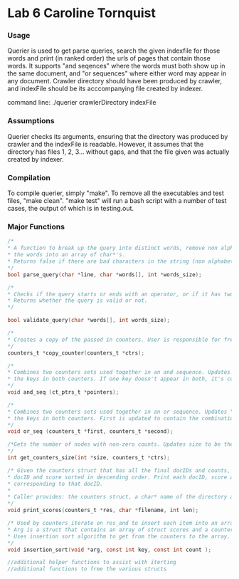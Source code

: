 # Lab 6 Caroline Tornquist

### Usage 
Querier is used to get parse queries, search the given indexfile for those words and print (in ranked order) the urls of pages that contain those words. It supports "and seqences" where the words must both show up in the same document, and "or sequences" where either word may appear in any document. Crawler directory should have been produced by crawler, and indexFile should be its acccompanying file created by indexer. 

command line: ./querier crawlerDirectory indexFile

### Assumptions
Querier checks its arguments, ensuring that the directory was produced by crawler and the indexFile is readable. However, it assumes that the directory has files 1, 2, 3... without gaps, and that the file given was actually created by indexer. 

### Compilation
To compile querier, simply "make". To remove all the executables and test files, "make clean". "make test" will run a bash script with a number of test cases, the output of which is in testing.out.  

### Major Functions
 ```c
 /*
 * A function to break up the query into distinct words, remove non alphabet characters, and insert
 * the words into an array of char*'s. 
 * Returns false if there are bad characters in the string (non alphabet).
 */
bool parse_query(char *line, char *words[], int *words_size);

/*
 * Checks if the query starts or ends with an operator, or if it has two operators in a row. 
 * Returns whether the query is valid or not. 
 */

bool validate_query(char *words[], int words_size);

/*
 * Creates a copy of the passed in counters. User is responsible for freeing it later. 
 */
counters_t *copy_counter(counters_t *ctrs);

/*
 * Combines two counters sets used together in an and sequence. Updates "first" to have the minumum of each of 
 * the keys in both counters. If one key doesn't appear in both, it's count will be set to 0 in first. ct_ptrs_t is a struct * containing pointers to the two counters_t structs that will be combined. 
 */
void and_seq (ct_ptrs_t *pointers);

/*
 * Combines two counters sets used together in an or sequence. Updates "first" to have the sum of each of 
 * the keys in both counters. First is updated to contain the combination of the two. 
 */
void or_seq (counters_t *first, counters_t *second);

/*Gets the number of nodes with non-zero counts. Updates size to be the size. 
*/
int get_counters_size(int *size, counters_t *ctrs);

/* Given the counters struct that has all the final docIDs and counts, create an array of score structs containing each
 * docID and score sorted in descending order. Print each docID, score and open the doc to read + print the url 
 * corresponding to that docID. 
 * 
 * Caller provides: the counters struct, a char* name of the directory and the length of that name. 
 */
void print_scores(counters_t *res, char *filename, int len);

/* Used by counters_iterate on res_and to insert each item into an array of struct scores in descending order. 
 * Arg is a struct that contains an array of struct scores and a counter to index into the array. 
 * Uses insertion sort algorithm to get from the counters to the array. 
 */ 
void insertion_sort(void *arg, const int key, const int count );

//additional helper functions to assist with iterting
//additional functions to free the various structs
```